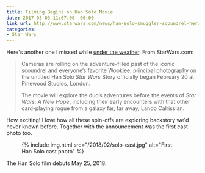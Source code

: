 ```yaml
---
title: Filming Begins on Han Solo Movie
date: 2017-03-03 11:07:00 -06:00
link_url: http://www.starwars.com/news/han-solo-smuggler-scoundrel-hero-new-star-wars-story-begins
categories:
- Star Wars
---
```


Here's another one I missed while [under the weather](/2017/02/under-the-weather/). From StarWars.com:

> Cameras are rolling on the adventure-filled past of the iconic scoundrel and everyone’s favorite Wookiee; principal photography on the untitled Han Solo *Star Wars* Story officially began February 20 at Pinewood Studios, London.
>
> The movie will explore the duo’s adventures before the events of *Star Wars: A New Hope*, including their early encounters with that other card-playing rogue from a galaxy far, far away, Lando Calrissian.

How exciting! I love how all these spin-offs are exploring backstory we'd never known before. Together with the announcement was the first cast photo too.

<figure class="reg">
  {% include img.html src="/2018/02/solo-cast.jpg" alt="First Han Solo cast photo" %}
</figure>

The Han Solo film debuts May 25, 2018.
